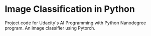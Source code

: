 # Image Classification in Python

Project code for Udacity's AI Programming with Python Nanodegree program. An image classifier using Pytorch.
